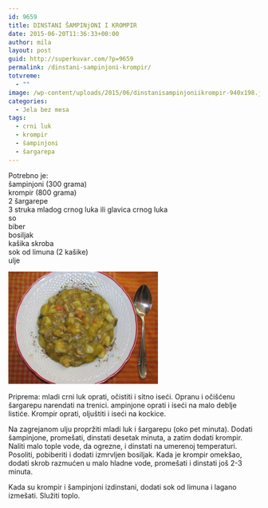 ```yaml
---
id: 9659
title: DINSTANI ŠAMPINjONI I KROMPIR
date: 2015-06-20T11:36:33+00:00
author: mila
layout: post
guid: http://superkuvar.com/?p=9659
permalink: /dinstani-sampinjoni-krompir/
totvreme:
  - ""
image: /wp-content/uploads/2015/06/dinstanisampinjoniikrompir-940x198.jpg
categories:
  - Jela bez mesa
tags:
  - crni luk
  - krompir
  - šampinjoni
  - šargarepa
---
```

Potrebno je:  
šampinjoni (300 grama)  
krompir (800 grama)  
2 šargarepe  
3 struka mladog crnog luka ili glavica crnog luka  
so  
biber  
bosiljak  
kašika skroba  
sok od limuna (2 kašike)  
ulje

[<img class="alignnone size-medium wp-image-9660" src="/wp-content/uploads/2015/06/dinstanisampinjoniikrompir-300x225.jpg" alt="dinstanisampinjoniikrompir" width="300" height="225" />](/wp-content/uploads/2015/06/dinstanisampinjoniikrompir-e1434799762913.jpg)

Priprema: mladi crni luk oprati, očistiti i sitno iseći. Opranu i očišćenu šargarepu narendati na trenici.  ampinjone oprati i iseći na malo deblje listiće. Krompir oprati, oljuštiti i iseći na kockice.

Na zagrejanom ulju propržiti mladi luk i šargarepu (oko pet minuta). Dodati šampinjone, promešati, dinstati desetak minuta, a zatim dodati krompir. Naliti malo tople vode, da ogrezne, i dinstati na umerenoj temperaturi. Posoliti, pobiberiti i dodati izmrvljen bosiljak. Kada je krompir omekšao, dodati skrob razmućen u malo hladne vode, promešati i dinstati još 2-3 minuta.

Kada su krompir i šampinjoni izdinstani, dodati sok od limuna i lagano izmešati. Služiti toplo.